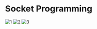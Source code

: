 # Socket Programming

![1](https://user-images.githubusercontent.com/35347949/164988704-97487aa0-248a-46f3-a52e-4008776863e0.jpg)
![2](https://user-images.githubusercontent.com/35347949/164988706-ca6a81da-1532-44c2-83fd-14ff486d1036.jpg)
![3](https://user-images.githubusercontent.com/35347949/164988710-55a28a1e-631c-4667-81dd-5588e07fa44c.jpg)
